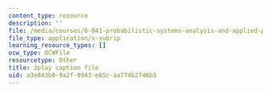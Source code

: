 ```yaml
---
content_type: resource
description: ''
file: /media/courses/6-041-probabilistic-systems-analysis-and-applied-probability-fall-2010/a3e043b09a2f9943e65caa774b2746b3_19Ql_Q3l0GA.srt
file_type: application/x-subrip
learning_resource_types: []
ocw_type: OCWFile
resourcetype: Other
title: 3play caption file
uid: a3e043b0-9a2f-9943-e65c-aa774b2746b3
---
```

